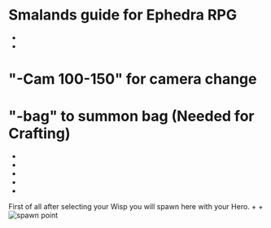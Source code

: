 # Smalands guide for Ephedra RPG
+
+
# "-Cam 100-150" for camera change
# "-bag" to summon bag (Needed for Crafting)
+
+
+
+
+

First of all after selecting your Wisp you will spawn here with your Hero.
+
+
![spawn point](https://user-images.githubusercontent.com/35559819/35090160-20a1542a-fc39-11e7-801a-3968375503bd.PNG)
